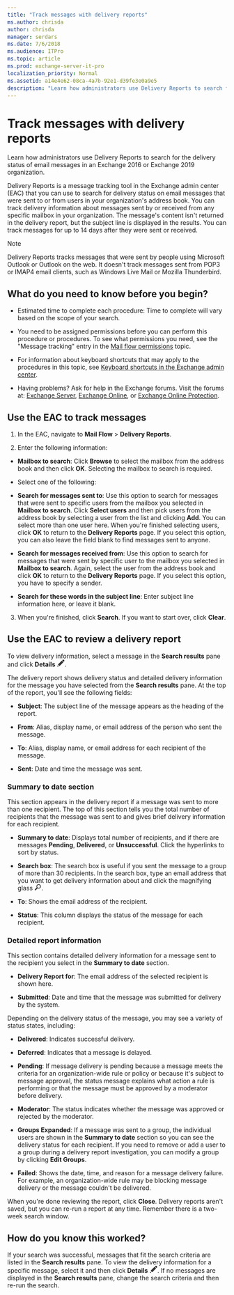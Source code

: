 ```yaml
---
title: "Track messages with delivery reports"
ms.author: chrisda
author: chrisda
manager: serdars
ms.date: 7/6/2018
ms.audience: ITPro
ms.topic: article
ms.prod: exchange-server-it-pro
localization_priority: Normal
ms.assetid: a14e4e62-08ca-4a7b-92e1-d39fe3e0a9e5
description: "Learn how administrators use Delivery Reports to search for the delivery status of email messages in an Exchange Server organization."
---
```


# Track messages with delivery reports

Learn how administrators use Delivery Reports to search for the delivery status of email messages in an Exchange 2016 or Exchange 2019 organization.
  
Delivery Reports is a message tracking tool in the Exchange admin center (EAC) that you can use to search for delivery status on email messages that were sent to or from users in your organization's address book. You can track delivery information about messages sent by or received from any specific mailbox in your organization. The message's content isn't returned in the delivery report, but the subject line is displayed in the results. You can track messages for up to 14 days after they were sent or received.
  
> [!NOTE]
> Delivery Reports tracks messages that were sent by people using Microsoft Outlook or Outlook on the web. It doesn't track messages sent from POP3 or IMAP4 email clients, such as Windows Live Mail or Mozilla Thunderbird.
  
## What do you need to know before you begin?

- Estimated time to complete each procedure: Time to complete will vary based on the scope of your search.
    
- You need to be assigned permissions before you can perform this procedure or procedures. To see what permissions you need, see the "Message tracking" entry in the [Mail flow permissions](../../permissions/feature-permissions/mail-flow-permissions.md) topic.
    
- For information about keyboard shortcuts that may apply to the procedures in this topic, see [Keyboard shortcuts in the Exchange admin center](../../about-documentation/exchange-admin-center-keyboard-shortcuts.md).
    
- Having problems? Ask for help in the Exchange forums. Visit the forums at: [Exchange Server](https://go.microsoft.com/fwlink/p/?linkId=60612), [Exchange Online](https://go.microsoft.com/fwlink/p/?linkId=267542), or [Exchange Online Protection](https://go.microsoft.com/fwlink/p/?linkId=285351).
    
## Use the EAC to track messages
<a name="trackmessages"> </a>

1. In the EAC, navigate to **Mail Flow** \> **Delivery Reports**.
    
2. Enter the following information:
    
  - **Mailbox to search**: Click **Browse** to select the mailbox from the address book and then click **OK**. Selecting the mailbox to search is required.
    
  - Select one of the following:
    
  - **Search for messages sent to**: Use this option to search for messages that were sent to specific users from the mailbox you selected in **Mailbox to search**. Click **Select users** and then pick users from the address book by selecting a user from the list and clicking **Add**. You can select more than one user here. When you're finished selecting users, click **OK** to return to the **Delivery Reports** page. If you select this option, you can also leave the field blank to find messages sent to anyone.
    
  - **Search for messages received from**: Use this option to search for messages that were sent by specific user to the mailbox you selected in **Mailbox to search**. Again, select the user from the address book and click **OK** to return to the **Delivery Reports** page. If you select this option, you have to specify a sender.
    
  - **Search for these words in the subject line**: Enter subject line information here, or leave it blank.
    
3. When you're finished, click **Search**. If you want to start over, click **Clear**.
    
## Use the EAC to review a delivery report
<a name="viewreport"> </a>

To view delivery information, select a message in the **Search results** pane and click **Details** ![Edit icon](../../media/ITPro_EAC_EditIcon.png).
  
The delivery report shows delivery status and detailed delivery information for the message you have selected from the **Search results** pane. At the top of the report, you'll see the following fields: 
  
- **Subject**: The subject line of the message appears as the heading of the report.
    
- **From**: Alias, display name, or email address of the person who sent the message.
    
- **To**: Alias, display name, or email address for each recipient of the message.
    
- **Sent**: Date and time the message was sent.
    
### Summary to date section

This section appears in the delivery report if a message was sent to more than one recipient. The top of this section tells you the total number of recipients that the message was sent to and gives brief delivery information for each recipient.
  
- **Summary to date**: Displays total number of recipients, and if there are messages **Pending**, **Delivered**, or **Unsuccessful**. Click the hyperlinks to sort by status.
    
- **Search box**: The search box is useful if you sent the message to a group of more than 30 recipients. In the search box, type an email address that you want to get delivery information about and click the magnifying glass ![Search icon](../../media/ITPro_EAC_.png).
    
- **To**: Shows the email address of the recipient.
    
- **Status**: This column displays the status of the message for each recipient.
    
### Detailed report information

This section contains detailed delivery information for a message sent to the recipient you select in the **Summary to date** section.
  
- **Delivery Report for**: The email address of the selected recipient is shown here.
    
- **Submitted**: Date and time that the message was submitted for delivery by the system.
    
Depending on the delivery status of the message, you may see a variety of status states, including:
  
- **Delivered**: Indicates successful delivery.
    
- **Deferred**: Indicates that a message is delayed.
    
- **Pending**: If message delivery is pending because a message meets the criteria for an organization-wide rule or policy or because it's subject to message approval, the status message explains what action a rule is performing or that the message must be approved by a moderator before delivery.
    
- **Moderator**: The status indicates whether the message was approved or rejected by the moderator.
    
- **Groups Expanded**: If a message was sent to a group, the individual users are shown in the **Summary to date** section so you can see the delivery status for each recipient. If you need to remove or add a user to a group during a delivery report investigation, you can modify a group by clicking **Edit Groups**.
    
- **Failed**: Shows the date, time, and reason for a message delivery failure. For example, an organization-wide rule may be blocking message delivery or the message couldn't be delivered.
    
When you're done reviewing the report, click **Close**. Delivery reports aren't saved, but you can re-run a report at any time. Remember there is a two-week search window.
  
## How do you know this worked?
<a name="viewreport"> </a>

If your search was successful, messages that fit the search criteria are listed in the **Search results** pane. To view the delivery information for a specific message, select it and then click **Details** ![Edit icon](../../media/ITPro_EAC_EditIcon.png). If no messages are displayed in the **Search results** pane, change the search criteria and then re-run the search.
  

